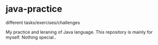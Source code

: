# java-practice
different tasks/exercises/challenges

My practice and leraning of Java language. This repository is mainly for myself. Nothing special.. 
